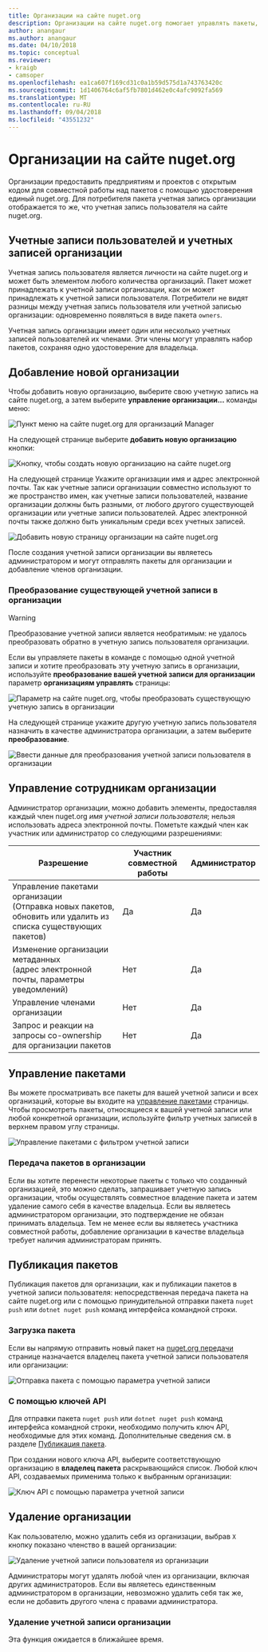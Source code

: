 ```yaml
---
title: Организации на сайте nuget.org
description: Организации на сайте nuget.org помогает управлять пакеты, опубликованные по группе или в группе, среде компании.
author: anangaur
ms.author: anangaur
ms.date: 04/10/2018
ms.topic: conceptual
ms.reviewer:
- kraigb
- camsoper
ms.openlocfilehash: ea1ca607f169cd31c0a1b59d575d1a743763420c
ms.sourcegitcommit: 1d1406764c6af5fb7801d462e0c4afc9092fa569
ms.translationtype: MT
ms.contentlocale: ru-RU
ms.lasthandoff: 09/04/2018
ms.locfileid: "43551232"
---
```

# <a name="organization-on-nugetorg"></a>Организации на сайте nuget.org

Организации предоставить предприятиям и проектов с открытым кодом для совместной работы над пакетов с помощью удостоверения единый nuget.org. Для потребителя пакета учетная запись организации отображается то же, что учетная запись пользователя на сайте nuget.org.

## <a name="user-accounts-vs-organization-accounts"></a>Учетные записи пользователей и учетных записей организации

Учетная запись пользователя является личности на сайте nuget.org и может быть элементом любого количества организаций. Пакет может принадлежать к учетной записи организации, как он может принадлежать к учетной записи пользователя. Потребители не видят разницы между учетная запись пользователя или учетной записью организации: одновременно появляться в виде пакета `owners`.

Учетная запись организации имеет один или несколько учетных записей пользователей их членами. Эти члены могут управлять набор пакетов, сохраняя одно удостоверение для владельца.

## <a name="adding-a-new-organization"></a>Добавление новой организации

Чтобы добавить новую организацию, выберите свою учетную запись на сайте nuget.org, а затем выберите **управление организации...**  команды меню:

![Пункт меню на сайте nuget.org для организаций Manager](media/org-manage-option.png)

На следующей странице выберите **добавить новую организацию** кнопки:

![Кнопку, чтобы создать новую организацию на сайте nuget.org](media/org-add-new-option.png)

На следующей странице Укажите организации имя и адрес электронной почты. Так как учетные записи организации совместно используют то же пространство имен, как учетные записи пользователей, название организации должны быть разными, от любого другого существующей организации или учетные записи пользователей. Адрес электронной почты также должно быть уникальным среди всех учетных записей.

![Добавить новую страницу организации на сайте nuget.org](media/org-add-new-page.png)

После создания учетной записи организации вы являетесь администратором и могут отправлять пакеты для организации и добавление членов организации.

### <a name="transform-existing-account-to-an-organization"></a>Преобразование существующей учетной записи в организации

> [!Warning]
> Преобразование учетной записи является необратимым: не удалось преобразовать обратно в учетную запись пользователя организации.

Если вы управляете пакеты в команде с помощью одной учетной записи и хотите преобразовать эту учетную запись в организации, используйте **преобразование вашей учетной записи для организации** параметр **организациям управлять** страницы:

![Параметр на сайте nuget.org, чтобы преобразовать существующую учетную запись в организации](media/org-transform-option.png)

На следующей странице укажите другую учетную запись пользователя назначить в качестве администратора организации, а затем выберите **преобразование**.

![Ввести данные для преобразования учетной записи пользователя в организации](media/org-transform-page.png)

## <a name="managing-organization-members"></a>Управление сотрудникам организации

Администратор организации, можно добавить элементы, предоставляя каждый член nuget.org *имя учетной записи пользователя*; нельзя использовать адреса электронной почты. Пометьте каждый член как участник или администратор со следующими разрешениями:

| Разрешение | Участник совместной работы | Администратор |
| --- | --- | --- |
| Управление пакетами организации<br/>(Отправка новых пакетов, обновить или удалить из списка существующих пакетов) | Да | Да |
| Изменение организации метаданных<br/>(адрес электронной почты, параметры уведомлений) | Нет | Да |
| Управление членами организации | Нет | Да |
| Запрос и реакции на запросы co-ownership для организации пакетов | Нет | Да |

## <a name="managing-packages"></a>Управление пакетами

Вы можете просматривать все пакеты для вашей учетной записи и всех организаций, которые вы входите на [управление пакетами](https://www.nuget.org/account/Packages) страницы. Чтобы просмотреть пакеты, относящиеся к вашей учетной записи или любой конкретной организации, используйте фильтр учетных записей в верхнем правом углу страницы.

![Управление пакетами с фильтром учетной записи](media/org-manage-packages-option.png)

### <a name="transferring-packages-to-an-organization"></a>Передача пакетов в организации
Если вы хотите перенести некоторые пакеты с только что созданный организацией, это можно сделать, запрашивает учетную запись организации, чтобы осуществлять совместное владение пакета и затем удаление самого себя в качестве владельца. Если вы являетесь администратором организации, это подтверждение не обязан принимать владельца. Тем не менее если вы являетесь участника совместной работы, добавление организации в качестве владельца требует наличия администраторам принять.

## <a name="publishing-packages"></a>Публикация пакетов

Публикация пакетов для организации, как и публикации пакетов в учетной записи пользователя: непосредственная передача пакета на сайте nuget.org или с помощью принудительной отправки пакета `nuget push` или `dotnet nuget push` команд интерфейса командной строки.

### <a name="uploading-packages"></a>Загрузка пакета

Если вы напрямую отправить новый пакет на [nuget.org передачи](https://www.nuget.org/packages/manage/upload) странице назначается владелец пакета учетной записи пользователя или организации:

![Отправка пакета с помощью параметра учетной записи](media/org-upload-option.png)

### <a name="using-api-keys"></a>С помощью ключей API

Для отправки пакета `nuget push` или `dotnet nuget push` команд интерфейса командной строки, необходимо получить ключ API, необходимые для этих команд. Дополнительные сведения см. в разделе [Публикация пакета](../quickstart/create-and-publish-a-package-using-visual-studio.md#publish-the-package).

При создании нового ключа API, выберите соответствующую организацию в **владелец пакета** раскрывающийся список. Любой ключ API, создаваемых применима только к выбранным организации:

![Ключ API с помощью параметра учетной записи](media/org-apikey-option.png)

## <a name="removing-an-organization"></a>Удаление организации

Как пользователю, можно удалить себя из организации, выбрав `X` кнопку показано членство в вашей организации:

![Удаление учетной записи пользователя из организации](media/org-remove-self-option.png)

Администраторы могут удалять любой член из организации, включая других администраторов. Если вы являетесь единственным администратором в организации, невозможно удалить себя так же, если не добавить другого члена с правами администратора.

### <a name="deleting-an-organization-account"></a>Удаление учетной записи организации

Эта функция ожидается в ближайшее время.
